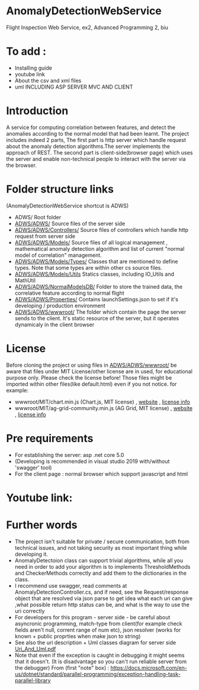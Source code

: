 # AnomalyDetectionWebService

Flight Inspection Web Service, ex2, Advanced Programming 2, biu

# To add :

 * Installing guide
 * youtube link
 * About the csv and xml files
 * uml INCLUDING ASP SERVER MVC AND CLIENT

# Introduction
A service for computing correlation between features, and detect the anomalies according to the normal model that had been learnt.
The project includes indeed 2 parts,
The first part is http server which handle request about the anomaly detection algorithms.The server implements the approach of REST.
The second part is client-side(browser page) which uses the server and enable non-technical people to interact with the server via the browser.

# Folder structure links
(AnomalyDetectionWebService shortcut is ADWS)
 * ADWS/      Root folder
 * [ADWS/ADWS/](AnomalyDetectionWebService/)  Source files of the server side
* [ADWS/ADWS/Controllers/](AnomalyDetectionWebService/Controllers/)  Source files of controllers which handle http request from server side
* [ADWS/ADWS/Models/](AnomalyDetectionWebService/Models/)  Source files of all logical management , mathematical anomaly detection algorithm and list of current "normal model of correlation" management.
* [ADWS/ADWS/Models/Types/](AnomalyDetectionWebService/Models/Types/)  Classes that are mentioned to define types. 
Note that some types are within other cs source files.
* [ADWS/ADWS/Models/Utils](AnomalyDetectionWebService/Models/Utils)  Statics classes, including IO_Utils and MathUtil
* [ADWS/ADWS/NormalModelsDB/](AnomalyDetectionWebService/NormalModelsDB/)   Folder to store the trained data, the correlative feature according to normal flight
* [ADWS/ADWS/Properties/](AnomalyDetectionWebService/Properties/)  Contains launchSettings.json to set if it's developing / production environment
* [ADWS/ADWS/wwwroot/](AnomalyDetectionWebService/wwwroot/)  The folder which contain the page the server sends to the client. It's static resource of the server, but it operates dynamicaly in the client browser 

# License
Before cloning the project or using files in [ADWS/ADWS/wwwroot/](AnomalyDetectionWebService/wwwroot/) be aware that files under MIT License/other license are in used, for educational purpose only. Please check the license before! Those files might be imported within other files(like default.html) even if you not notice. for example:
* wwwroot/MIT/chart.min.js (Chart.js, MIT license) , [website](https://www.chartjs.org/) , [license info](https://www.chartjs.org/docs/latest/#license)
* wwwroot/MIT/ag-grid-community.min.js (AG Grid, MIT license) , [website](https://www.ag-grid.com/) , [license info](https://www.ag-grid.com/eula/AG-Grid-Community-License.html)

# Pre requirements
* For establishing the server: asp .net core 5.0
* (Developing is recommended in visual studio 2019 with/without 'swagger' tool)
* For the client page : normal browser which support javascript and html

# Youtube link:

# Further words
* The project isn't suitable for private / secure communication, both from technical issues, and not taking security as most important thing while developing it.
* AnomalyDetectoion class can support trivial algorithms, while all you need in order to add your algorithm is to implements ThresholdMethods and CheckerMethods correctly and add them to the dictionaries in the class.
* I recommend use swagger, read comments at AnomalyDetectionController.cs, and if need, see the Request/response object that are resolved via json parse to get idea what each uri can give ,what possible return http status can be, and what is the way to use the uri correctly
* For developers for this program - server side - be careful about asyncronic programming, match-type from client(for example check fields aren't null, corrent range of num etc), json resolver (works for known + public proprties when make json to string)
* See also the uri description + Uml classes diagram for server side [Uri_And_Uml.pdf](Uri_And_Uml.pdf)
* Note that even if the exception is caught in debugging it might seems that it doesn't. (It is disadvantage so you can't 
run reliable server from the debugger)
From (first "note" box) : https://docs.microsoft.com/en-us/dotnet/standard/parallel-programming/exception-handling-task-parallel-library
